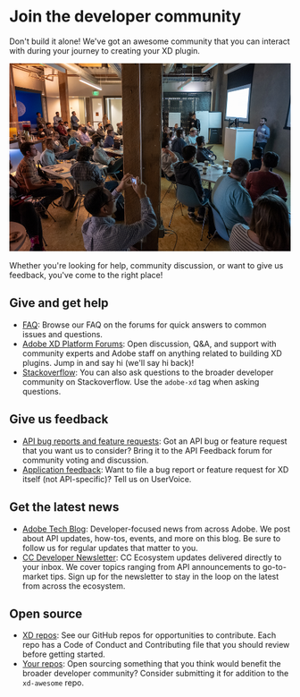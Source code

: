 # Join the developer community

Don't build it alone! We've got an awesome community that you can interact with during your journey to creating your XD plugin.

![XD Dev Days Event](/images/xd-dev-days.png)

Whether you're looking for help, community discussion, or want to give us feedback, you've come to the right place! 


## Give and get help

- [FAQ](https://forums.adobexdplatform.com/c/xd/faq): Browse our FAQ on the forums for quick answers to common issues and questions.
- [Adobe XD Platform Forums](https://forums.adobexdplatform.com/): Open discussion, Q&A, and support with community experts and Adobe staff on anything related to building XD plugins. Jump in and say hi (we'll say hi back)!
- [Stackoverflow](https://stackoverflow.com/questions/tagged/adobe-xd): You can also ask questions to the broader developer community on Stackoverflow. Use the `adobe-xd` tag when asking questions.


## Give us feedback

- [API bug reports and feature requests](https://forums.adobexdplatform.com/c/api-feedback): Got an API bug or feature request that you want us to consider? Bring it to the API Feedback forum for community voting and discussion.
- [Application feedback](https://adobexd.uservoice.com/): Want to file a bug report or feature request for XD itself (not API-specific)? Tell us on UserVoice.



## Get the latest news

- [Adobe Tech Blog](https://medium.com/adobetech): Developer-focused news from across Adobe. We post about API updates, how-tos, events, and more on this blog. Be sure to follow us for regular updates that matter to you.
- [CC Developer Newsletter](https://www.adobe.com/subscription/ccdevnewsletter.html): CC Ecosystem updates delivered directly to your inbox. We cover topics ranging from API announcements to go-to-market tips. Sign up for the newsletter to stay in the loop on the latest from across the ecosystem.


## Open source

- [XD repos](https://github.com/AdobeXD): See our GitHub repos for opportunities to contribute. Each repo has a Code of Conduct and Contributing file that you should review before getting started.
- [Your repos](https://github.com/AdobeXD/xd-awesome): Open sourcing something that you think would benefit the broader developer community? Consider submitting it for addition to the `xd-awesome` repo.
